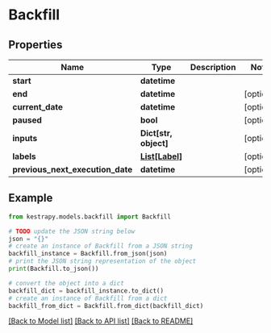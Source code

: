 # Backfill


## Properties

Name | Type | Description | Notes
------------ | ------------- | ------------- | -------------
**start** | **datetime** |  | 
**end** | **datetime** |  | [optional] 
**current_date** | **datetime** |  | [optional] 
**paused** | **bool** |  | [optional] 
**inputs** | **Dict[str, object]** |  | [optional] 
**labels** | [**List[Label]**](Label.md) |  | [optional] 
**previous_next_execution_date** | **datetime** |  | [optional] 

## Example

```python
from kestrapy.models.backfill import Backfill

# TODO update the JSON string below
json = "{}"
# create an instance of Backfill from a JSON string
backfill_instance = Backfill.from_json(json)
# print the JSON string representation of the object
print(Backfill.to_json())

# convert the object into a dict
backfill_dict = backfill_instance.to_dict()
# create an instance of Backfill from a dict
backfill_from_dict = Backfill.from_dict(backfill_dict)
```
[[Back to Model list]](../README.md#documentation-for-models) [[Back to API list]](../README.md#documentation-for-api-endpoints) [[Back to README]](../README.md)


